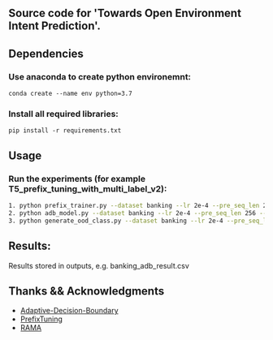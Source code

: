 ## Source code for 'Towards Open Environment Intent Prediction'.

## Dependencies
### Use anaconda to create python environemnt:
```conda create --name env python=3.7```
### Install all required libraries:
```pip install -r requirements.txt```

## Usage

### Run the experiments (for example T5_prefix_tuning_with_multi_label_v2):
```bash
1. python prefix_trainer.py --dataset banking --lr 2e-4 --pre_seq_len 256 --seed 42 --gpu_id 0
2. python adb_model.py --dataset banking --lr 2e-4 --pre_seq_len 256 --seed 42 --gpu_id 0
3. python generate_ood_class.py --dataset banking --lr 2e-4 --pre_seq_len 256 --seed 42 --p_node 0.2 --gpu_id 0
```

## Results:
Results stored in outputs, e.g. banking_adb_result.csv

## Thanks && Acknowledgments

+ [Adaptive-Decision-Boundary](https://github.com/hanleizhang/Adaptive-Decision-Boundary) 
+ [PrefixTuning](https://github.com/XiangLi1999/PrefixTuning)
+ [RAMA](https://github.com/pawelswoboda/RAMA)

